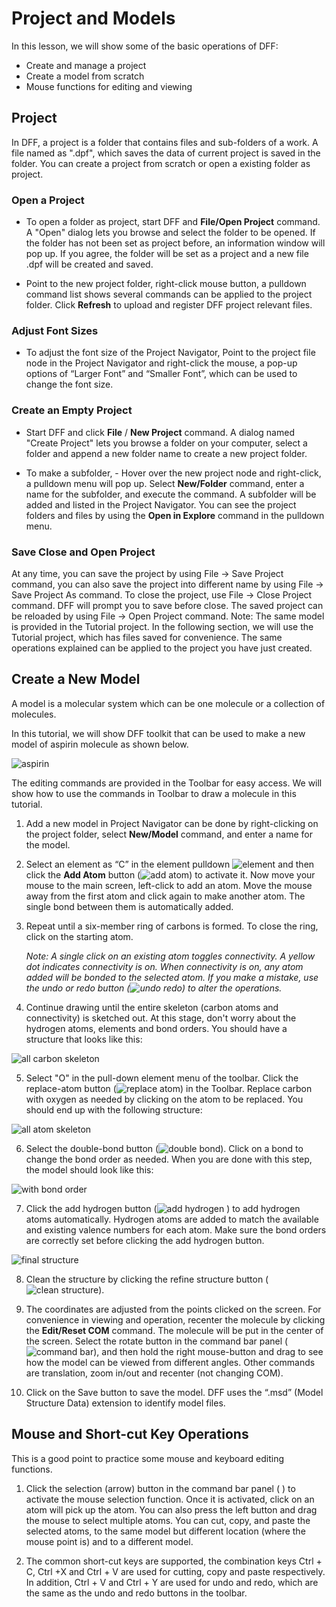 # Project and Models

In this lesson, we will show some of the basic operations of DFF:
- Create and manage a project
- Create a model from scratch
- Mouse functions for editing and viewing 

 
## Project
In DFF, a project is a folder that contains files and sub-folders of a work. A file named as ".dpf", which saves the data of current project is saved in the folder. You can create a project from scratch or open a existing folder as project. 

### Open a Project
- To open a folder as project, start DFF and  **File/Open Project** command. A "Open" dialog lets you browse and select the folder to be opened. If the folder has not been set as project before, an information window will pop up. If you agree, the folder will be set as a project and a new file .dpf will be created and saved. 

- Point to the new project folder, right-click mouse button, a pulldown command list shows several commands can be applied to the project folder. Click **Refresh** to upload and register DFF project relevant files. 

### Adjust Font Sizes 
- To adjust the font size of the Project Navigator, Point to the project file node in the Project Navigator and right-click the mouse, a pop-up options of “Larger Font” and “Smaller Font”, which can be used to change the font size.

### Create an Empty Project
- Start DFF and click **File** / **New Project** command. A dialog named "Create Project" lets you browse a folder on your computer, select a folder and append a new folder name to create a new project folder.

- To make a subfolder, - Hover over the new project node and right-click, a pulldown menu will pop up. Select **New/Folder** command, enter a name for the subfolder, and execute the command. A subfolder will be added and listed in the Project Navigator. You can see the project folders and files by using the **Open in Explore** command in the pulldown menu.

### Save Close and Open Project
At any time, you can save the project by using File → Save Project command, you can also save the project into different name by using File → Save Project As command. To close the project, use File → Close Project command. DFF will prompt you to save before close. The saved project can be reloaded by using File → Open Project command.
Note: The same model is provided in the Tutorial project. In the following section, we will use the Tutorial project, which has files saved for convenience. The same operations explained can be applied to the project you have just created.  


## Create a New Model

A model is a molecular system which can be one molecule or a collection of molecules. 

In this tutorial, we will show DFF toolkit that can be used to make a new model of aspirin molecule as shown below. 

![aspirin](aspirin.png)

The editing commands are provided in the Toolbar for easy access. We will show how to use the commands in Toolbar to draw a molecule in this tutorial. 

1. Add a new model in Project Navigator can be done by right-clicking on the project folder, select **New/Model** command, and enter a name for the model. 

2. Select an element as “C” in the element pulldown ![element](image-6.png) and then click the **Add Atom** button (![add atom](image-5.png)) to activate it. Now move your mouse to the main screen, left-click to add an atom. Move the mouse away from the first atom and click again to make another atom. The single bond between them is automatically added.

3. Repeat until a six-member ring of carbons is formed. To close the ring, click on the starting atom.

    *Note: A single click on an existing atom toggles connectivity. A yellow dot indicates connectivity is on. When connectivity is on, any atom added will be bonded to the selected atom. If you make a mistake, use the undo or redo button (![undo redo](image-11.png)) to alter the operations.*

4. Continue drawing until the entire skeleton (carbon atoms and connectivity) is sketched out. At this stage, don't worry about the hydrogen atoms, elements and bond orders.  You should have a structure that looks like this:

![all carbon skeleton](image.png)

5. Select "O" in the pull-down element menu of the toolbar. Click the replace-atom button (![replace atom](image-7.png)) in the Toolbar. Replace carbon with oxygen as needed by clicking on the atom to be replaced.  You should end up with the following structure:

![all atom skeleton](image-1.png)

6. Select the double-bond button (![double bond](image-8.png)). Click on a bond to change the bond order as needed.  When you are done with this step, the model should look like this:

![with bond order](image-2.png)

7. Click the add hydrogen button (![add hydrogen](image-9.png) ) to add hydrogen atoms automatically.  Hydrogen atoms are added to match the available and existing valence numbers for each atom. Make sure the bond orders are correctly set before clicking the add hydrogen button.

![final structure](image-3.png)

8. Clean the structure by clicking the refine structure button (![clean structure](image-4.png)).

9. The coordinates are adjusted from the points clicked on the screen. For convenience in viewing and operation, recenter the molecule by clicking the **Edit/Reset COM** command. The molecule will be put in the center of the screen. Select the rotate button in the command bar panel (![command bar](image-10.png)), and then hold the right mouse-button and drag to see how the model can be viewed from different angles. Other commands are translation, zoom in/out and recenter (not changing COM). 

10. Click on the Save button to save the model. DFF uses the “.msd” (Model Structure Data) extension to identify model files.


## Mouse and Short-cut Key Operations
This is a good point to practice some mouse and keyboard editing functions.

1.	Click the selection (arrow) button in the command bar panel (   ) to activate the mouse selection function. Once it is activated, click on an atom will pick up the atom. You can also press the left button and drag the mouse to select multiple atoms. You can cut, copy, and paste the selected atoms, to the same model but different location (where the mouse point is) and to a different model.

2.	The common short-cut keys are supported, the combination keys Ctrl + C, Ctrl +X and Ctrl + V are used for cutting, copy and paste respectively. In addition, Ctrl + V and Ctrl + Y are used for undo and redo, which are the same as the undo and redo buttons in the toolbar.


